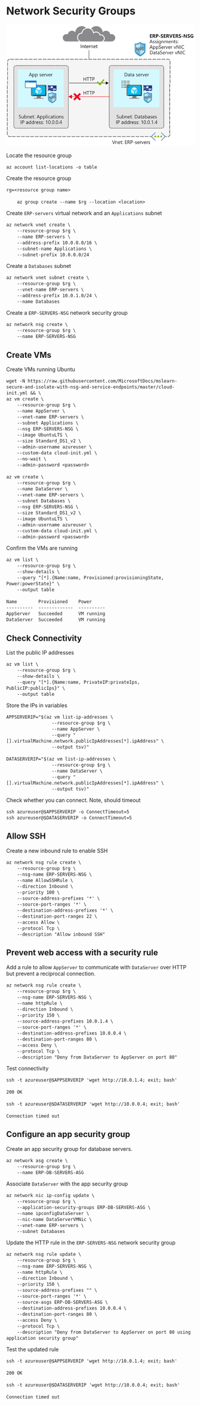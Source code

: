 # Network Security Groups





![azure_network_security_group](azure_network_security_group.png)

Locate the resource group

```shell
az account list-locations -o table
```

Create the resource group

```shell
rg=<resource group name>

    az group create --name $rg --location <location>
```

Create `ERP-servers` virtual network and an `Applications` subnet

```shell
az network vnet create \
    --resource-group $rg \
    --name ERP-servers \
    --address-prefix 10.0.0.0/16 \
    --subnet-name Applications \
    --subnet-prefix 10.0.0.0/24
```

Create a `Databases` subnet

```shell
az network vnet subnet create \
    --resource-group $rg \
    --vnet-name ERP-servers \
    --address-prefix 10.0.1.0/24 \
    --name Databases
```

Create a `ERP-SERVERS-NSG` network security group

```shell
az network nsg create \
    --resource-group $rg \
    --name ERP-SERVERS-NSG
```

## Create VMs

Create VMs running Ubuntu

```shell
wget -N https://raw.githubusercontent.com/MicrosoftDocs/mslearn-secure-and-isolate-with-nsg-and-service-endpoints/master/cloud-init.yml && \
az vm create \
    --resource-group $rg \
    --name AppServer \
    --vnet-name ERP-servers \
    --subnet Applications \
    --nsg ERP-SERVERS-NSG \
    --image UbuntuLTS \
    --size Standard_DS1_v2 \
    --admin-username azureuser \
    --custom-data cloud-init.yml \
    --no-wait \
    --admin-password <password>

az vm create \
    --resource-group $rg \
    --name DataServer \
    --vnet-name ERP-servers \
    --subnet Databases \
    --nsg ERP-SERVERS-NSG \
    --size Standard_DS1_v2 \
    --image UbuntuLTS \
    --admin-username azureuser \
    --custom-data cloud-init.yml \
    --admin-password <password>
```

Confirm the VMs are running

```shell
az vm list \
    --resource-group $rg \
    --show-details \
    --query "[*].{Name:name, Provisioned:provisioningState, Power:powerState}" \
    --output table
    
Name        Provisioned    Power
----------  -------------  ----------
AppServer   Succeeded      VM running
DataServer  Succeeded      VM running
```

## Check Connectivity

List the public IP addresses

```shell
az vm list \
    --resource-group $rg \
    --show-details \
    --query "[*].{Name:name, PrivateIP:privateIps, PublicIP:publicIps}" \
    --output table
```

Store the IPs in variables

```shell
APPSERVERIP="$(az vm list-ip-addresses \
                 --resource-group $rg \
                 --name AppServer \
                 --query "[].virtualMachine.network.publicIpAddresses[*].ipAddress" \
                 --output tsv)"

DATASERVERIP="$(az vm list-ip-addresses \
                 --resource-group $rg \
                 --name DataServer \
                 --query "[].virtualMachine.network.publicIpAddresses[*].ipAddress" \
                 --output tsv)"
```

Check whether you can connect.  Note, should timeout

```shell
ssh azureuser@$APPSERVERIP -o ConnectTimeout=5
ssh azureuser@$DATASERVERIP -o ConnectTimeout=5
```

## Allow SSH

Create a new inbound rule to enable SSH

```shell
az network nsg rule create \
    --resource-group $rg \
    --nsg-name ERP-SERVERS-NSG \
    --name AllowSSHRule \
    --direction Inbound \
    --priority 100 \
    --source-address-prefixes '*' \
    --source-port-ranges '*' \
    --destination-address-prefixes '*' \
    --destination-port-ranges 22 \
    --access Allow \
    --protocol Tcp \
    --description "Allow inbound SSH"
```

## Prevent web access with a security rule

Add a rule to allow `AppServer` to communicate with `DataServer` over HTTP but prevent a reciprocal connection.

```shell
az network nsg rule create \
    --resource-group $rg \
    --nsg-name ERP-SERVERS-NSG \
    --name httpRule \
    --direction Inbound \
    --priority 150 \
    --source-address-prefixes 10.0.1.4 \
    --source-port-ranges '*' \
    --destination-address-prefixes 10.0.0.4 \
    --destination-port-ranges 80 \
    --access Deny \
    --protocol Tcp \
    --description "Deny from DataServer to AppServer on port 80"
```

Test connectivity

```shell
ssh -t azureuser@$APPSERVERIP 'wget http://10.0.1.4; exit; bash'

200 OK

ssh -t azureuser@$DATASERVERIP 'wget http://10.0.0.4; exit; bash'

Connection timed out
```

## Configure an app security group

Create an app security group for database servers.

```shell
az network asg create \
    --resource-group $rg \
    --name ERP-DB-SERVERS-ASG
```

Associate `DataServer` with the app security group

```shell
az network nic ip-config update \
    --resource-group $rg \
    --application-security-groups ERP-DB-SERVERS-ASG \
    --name ipconfigDataServer \
    --nic-name DataServerVMNic \
    --vnet-name ERP-servers \
    --subnet Databases
```

Update the HTTP rule in the `ERP-SERVERS-NSG` network security group

```shell
az network nsg rule update \
    --resource-group $rg \
    --nsg-name ERP-SERVERS-NSG \
    --name httpRule \
    --direction Inbound \
    --priority 150 \
    --source-address-prefixes "" \
    --source-port-ranges '*' \
    --source-asgs ERP-DB-SERVERS-ASG \
    --destination-address-prefixes 10.0.0.4 \
    --destination-port-ranges 80 \
    --access Deny \
    --protocol Tcp \
    --description "Deny from DataServer to AppServer on port 80 using application security group"
```

Test the updated rule

```shell
ssh -t azureuser@$APPSERVERIP 'wget http://10.0.1.4; exit; bash'

200 OK

ssh -t azureuser@$DATASERVERIP 'wget http://10.0.0.4; exit; bash'

Connection timed out
```

